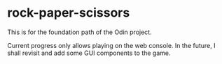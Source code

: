 # rock-paper-scissors
This is for the foundation path of the Odin project.

Current progress only allows playing on the web console. In the future, I shall revisit and add some GUI components to the game.
